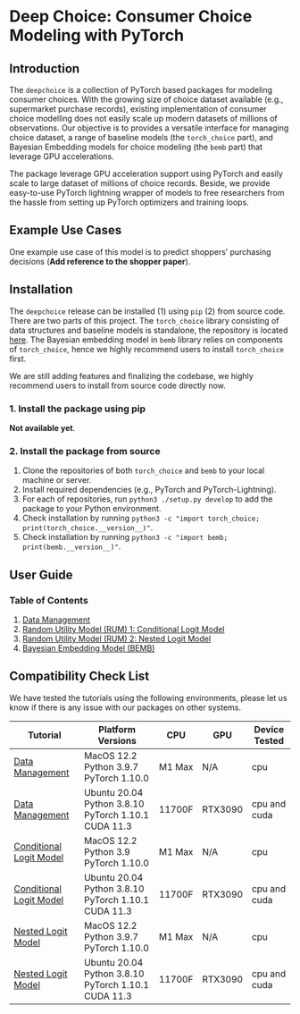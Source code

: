 # Deep Choice: Consumer Choice Modeling with PyTorch
## Introduction
The `deepchoice` is a collection of PyTorch based packages for modeling consumer choices.
With the growing size of choice dataset available (e.g., supermarket purchase records), existing implementation of consumer choice modelling does not easily scale up modern datasets of millions of observations. Our objective is to provides a versatile interface for managing choice dataset, a range of baseline models (the `torch_choice` part), and Bayesian Embedding models for choice modeling (the `bemb` part) that leverage GPU accelerations.

The package leverage GPU acceleration support using PyTorch and easily scale to large dataset of millions of choice records. Beside, we provide easy-to-use PyTorch lightning wrapper of models to free researchers from the hassle from setting up PyTorch optimizers and training loops.

## Example Use Cases
One example use case of this model is to predict shoppers’ purchasing decisions (**Add reference to the shopper paper**).

## Installation
The `deepchoice` release can be installed (1) using `pip` (2) from source code. There are two parts of this project. The `torch_choice` library consisting of data structures and baseline models is standalone, the repository is located [here](). The Bayesian embedding model in `bemb` library relies on components of `torch_choice`, hence we highly recommend users to install `torch_choice` first.

We are still adding features and finalizing the codebase, we highly recommend users to install from source code directly now.

### 1. Install the package using pip
**Not available yet**.

### 2. Install the package from source
1. Clone the repositories of both `torch_choice` and `bemb` to your local machine or server.
2. Install required dependencies (e.g., PyTorch and PyTorch-Lightning).
3. For each of repositories, run `python3 ./setup.py develop` to add the package to your Python environment.
4.  Check installation by running `python3 -c "import torch_choice; print(torch_choice.__version__)"`.
5. Check installation by running `python3 -c "import bemb; print(bemb.__version__)"`.

## User Guide
### Table of Contents
1. [Data Management](https://github.com/gsbDBI/torch-choice/blob/main/tutorials/data_management.ipynb)
2. [Random Utility Model (RUM) 1: Conditional Logit Model](https://github.com/gsbDBI/torch-choice/blob/main/tutorials/conditional_logit_model_mode_canada.ipynb)
3. [Random Utility Model (RUM) 2: Nested Logit Model](https://github.com/gsbDBI/torch-choice/blob/main/tutorials/nested_logit_model_house_cooling.ipynb)
4. [Bayesian Embedding Model (BEMB)](./bemb.md)

## Compatibility Check List
We have tested the tutorials using the following environments, please let us know if there is any issue with our packages on other systems.

| Tutorial | Platform Versions    | CPU | GPU | Device Tested |
| ----------- | ----------- | ----------- | ----------- | ----------- |
| [Data Management](https://github.com/gsbDBI/torch-choice/blob/main/tutorials/data_management.ipynb) | MacOS 12.2 Python 3.9.7 PyTorch 1.10.0 | M1 Max | N/A | cpu |
| [Data Management](https://github.com/gsbDBI/torch-choice/blob/main/tutorials/data_management.ipynb) | Ubuntu 20.04 Python 3.8.10 PyTorch 1.10.1 CUDA 11.3 | 11700F | RTX3090 | cpu and cuda |
| [Conditional Logit Model](https://github.com/gsbDBI/torch-choice/blob/main/tutorials/conditional_logit_model_mode_canada.ipynb) | MacOS 12.2 Python 3.9 PyTorch 1.10.0 | M1 Max | N/A | cpu |
| [Conditional Logit Model](https://github.com/gsbDBI/torch-choice/blob/main/tutorials/conditional_logit_model_mode_canada.ipynb) | Ubuntu 20.04 Python 3.8.10 PyTorch 1.10.1 CUDA 11.3 | 11700F | RTX3090 | cpu and cuda |
| [Nested Logit Model](https://github.com/gsbDBI/torch-choice/blob/main/tutorials/nested_logit_model_house_cooling.ipynb) | MacOS 12.2 Python 3.9.7 PyTorch 1.10.0 | M1 Max | N/A | cpu |
| [Nested Logit Model](https://github.com/gsbDBI/torch-choice/blob/main/tutorials/nested_logit_model_house_cooling.ipynb)| Ubuntu 20.04 Python 3.8.10 PyTorch 1.10.1 CUDA 11.3 | 11700F | RTX3090 | cpu and cuda |